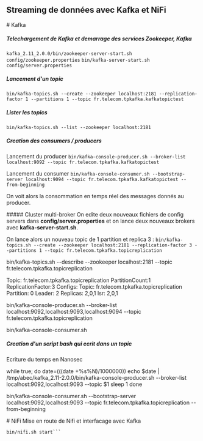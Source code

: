 ## Streaming de données avec Kafka et NiFi

# Kafka

##### Telechargement de Kafka et demarrage des services Zookeeper, Kafka
```kafka_2.11_2.0.0/bin/zookeeper-server-start.sh config/zookeeper.properties```
```bin/kafka-server-start.sh config/server.properties```

##### Lancement d'un topic
```bin/kafka-topics.sh --create --zookeeper localhost:2181 --replication-factor 1 --partitions 1 --topic fr.telecom.tpkafka.kafkatopictest```

##### Lister les topics
```bin/kafka-topics.sh --list --zookeeper localhost:2181```

##### Creation des consumers / producers
Lancement du producer
```bin/kafka-console-producer.sh --broker-list localhost:9092 --topic fr.telecom.tpkafka.kafkatopictest```

Lancement du consumer
```bin/kafka-console-consumer.sh --bootstrap-server localhost:9094 --topic fr.telecom.tpkafka.kafkatopictest --from-beginning```

On voit alors la consommation en temps réel des messages donnés au producer.

##### Cluster multi-broker
On edite deux nouveaux fichiers de config servers dans **config/server.properties** et on lance deux nouveaux brokers avec **kafka-server-start.sh**.

On lance alors un nouveau topic de 1 partition et replica 3 :
```bin/kafka-topics.sh --create --zookeeper localhost:2181 --replication-factor 3 --partitions 1 --topic fr.telecom.tpkafka.topicreplication```


bin/kafka-topics.sh --describe --zookeeper localhost:2181 --topic fr.telecom.tpkafka.topicreplication

Topic: fr.telecom.tpkafka.topicreplication PartitionCount:1 ReplicationFactor:3	Configs:
Topic: fr.telecom.tpkafka.topicreplication Partition: 0	Leader: 2 Replicas: 2,0,1 Isr: 2,0,1

bin/kafka-console-producer.sh --broker-list localhost:9092,localhost:9093,localhost:9094 --topic fr.telecom.tpkafka.topicreplication

bin/kafka-console-consumer.sh


##### Creation d'un script bash qui ecrit dans un topic
Ecriture du temps en Nanosec

while true; do
	date=$(($(date +%s%N)/1000000))
	echo $date | /tmp/abec/kafka_2.11-2.0.0/bin/kafka-console-producer.sh --broker-list localhost:9092,localhost:9093 --topic $1
	sleep 1
done

bin/kafka-console-consumer.sh --bootstrap-server localhost:9092,localhost:9093 --topic fr.telecom.tpkafka.topicreplication --from-beginning


# NiFi
Mise en route de Nifi et interfacage avec Kafka
```wget http://apache.crihan.fr/dist/nifi/1.7.1/nifi-1.7.1-bin.tar.gz
bin/nifi.sh start```







